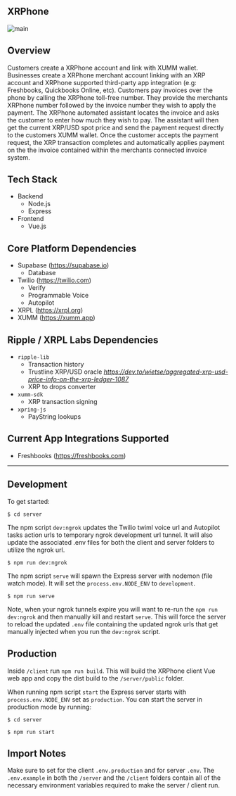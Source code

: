 ## XRPhone
![main](https://github.com/jremi/xrphone/workflows/Deployment/badge.svg?branch=main)

## Overview
Customers create a XRPhone account and link with XUMM wallet. Businesses create a XRPhone merchant account linking with an XRP account and XRPhone supported third-party app integration (e.g: Freshbooks, Quickbooks Online, etc). Customers pay invoices over the phone by calling the XRPhone toll-free number. They provide the merchants XRPhone number followed by the invoice number they wish to apply the payment. The XRPhone automated assistant locates the invoice and asks the customer to enter how much they wish to pay. The assistant will then get the current XRP/USD spot price and send the payment request directly to the customers XUMM wallet. Once the customer accepts the payment request, the XRP transaction completes and automatically applies payment on the the invoice contained within the merchants connected invoice system.
## Tech Stack
- Backend
  - Node.js
  - Express
- Frontend
  - Vue.js

## Core Platform Dependencies
- Supabase (https://supabase.io)
  - Database
- Twilio (https://twilio.com)
  - Verify
  - Programmable Voice
  - Autopilot
- XRPL (https://xrpl.org)
- XUMM (https://xumm.app)

## Ripple / XRPL Labs Dependencies
- `ripple-lib` 
  - Transaction history
  - Trustline XRP/USD oracle 
    *https://dev.to/wietse/aggregated-xrp-usd-price-info-on-the-xrp-ledger-1087*
  - XRP to drops converter 
- `xumm-sdk` 
  - XRP transaction signing
- `xpring-js` 
  - PayString lookups

## Current App Integrations Supported
- Freshbooks (https://freshbooks.com)

---
## Development

To get started:

```shell
$ cd server
```

The npm script `dev:ngrok` updates the Twilio twiml voice url and Autopilot tasks action urls to temporary ngrok development url tunnel. It will also update the associated .env files for both the client and server folders to utilize the ngrok url.

```shell
$ npm run dev:ngrok
```

The npm script `serve` will spawn the Express server with nodemon (file watch mode). It will set the `process.env.NODE_ENV` to `development`.

```shell
$ npm run serve
```

Note, when your ngrok tunnels expire you will want to re-run the `npm run dev:ngrok` and then manually kill and restart `serve`. This will force the server to reload the updated `.env` file containing the updated ngrok urls that get manually injected when you run the `dev:ngrok` script.

## Production

Inside `/client` run `npm run build`. This will build the XRPhone client Vue web app and copy the dist build to the `/server/public` folder.

When running npm script `start` the Express server starts with `process.env.NODE_ENV` set as `production`. You can start the server in production mode by running:

```shell
$ cd server
```

```shell
$ npm run start
```

## Import Notes

Make sure to set for the client `.env.production` and for server `.env`. The `.env.example` in both the `/server` and the `/client` folders contain all of the necessary environment variables required to make the server / client run.

